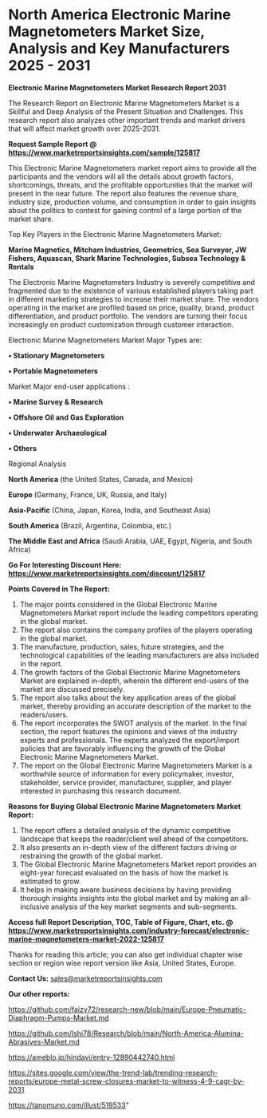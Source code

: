 # North America Electronic Marine Magnetometers Market Size, Analysis and Key Manufacturers 2025 - 2031

<strong>Electronic Marine Magnetometers Market Research Report 2031</strong>

The Research Report on Electronic Marine Magnetometers Market is a Skillful and Deep Analysis of the Present Situation and Challenges. This research report also analyzes other important trends and market drivers that will affect market growth over 2025-2031.

<strong>Request Sample Report @ <a href=https://www.marketreportsinsights.com/sample/125817>https://www.marketreportsinsights.com/sample/125817</a></strong>

This Electronic Marine Magnetometers market report aims to provide all the participants and the vendors will all the details about growth factors, shortcomings, threats, and the profitable opportunities that the market will present in the near future. The report also features the revenue share, industry size, production volume, and consumption in order to gain insights about the politics to contest for gaining control of a large portion of the market share.

Top Key Players in the Electronic Marine Magnetometers Market:

<strong>Marine Magnetics, Mitcham Industries, Geometrics, Sea Surveyor, JW Fishers, Aquascan, Shark Marine Technologies, Subsea Technology & Rentals</strong>

The Electronic Marine Magnetometers Industry is severely competitive and fragmented due to the existence of various established players taking part in different marketing strategies to increase their market share. The vendors operating in the market are profiled based on price, quality, brand, product differentiation, and product portfolio. The vendors are turning their focus increasingly on product customization through customer interaction.

Electronic Marine Magnetometers Market Major Types are:

<strong>• Stationary Magnetometers

• Portable Magnetometers</strong>

Market Major end-user applications :

<strong>• Marine Survey & Research

• Offshore Oil and Gas Exploration

• Underwater Archaeological

• Others</strong>

Regional Analysis

</u><strong><b>North America</b></strong> (the United States, Canada, and Mexico)

<strong><b>Europe </b></strong>(Germany, France, UK, Russia, and Italy)

<strong><b>Asia-Pacific</b></strong> (China, Japan, Korea, India, and Southeast Asia)

<strong><b>South America</b></strong> (Brazil, Argentina, Colombia, etc.)

<strong><b>The Middle East and Africa</b></strong> (Saudi Arabia, UAE, Egypt, Nigeria, and South Africa)

<strong>Go For Interesting Discount Here: <a href=https://www.marketreportsinsights.com/discount/125817>https://www.marketreportsinsights.com/discount/125817</a></strong>

<strong>Points Covered in The Report:</strong>
<ol>
  <li>The major points considered in the Global Electronic Marine Magnetometers Market report include the leading competitors operating in the global market.</li>
  <li>The report also contains the company profiles of the players operating in the global market.</li>
  <li>The manufacture, production, sales, future strategies, and the technological capabilities of the leading manufacturers are also included in the report.</li>
  <li>The growth factors of the Global Electronic Marine Magnetometers Market are explained in-depth, wherein the different end-users of the market are discussed precisely.</li>
  <li>The report also talks about the key application areas of the global market, thereby providing an accurate description of the market to the readers/users.</li>
  <li>The report incorporates the SWOT analysis of the market. In the final section, the report features the opinions and views of the industry experts and professionals. The experts analyzed the export/import policies that are favorably influencing the growth of the Global Electronic Marine Magnetometers Market.</li>
  <li>The report on the Global Electronic Marine Magnetometers Market is a worthwhile source of information for every policymaker, investor, stakeholder, service provider, manufacturer, supplier, and player interested in purchasing this research document.</li>
</ol>
<strong>Reasons for Buying Global Electronic Marine Magnetometers Market Report:</strong>

<ol>
  <li>The report offers a detailed analysis of the dynamic competitive landscape that keeps the reader/client well ahead of the competitors.</li>
  <li>It also presents an in-depth view of the different factors driving or restraining the growth of the global market.</li>
  <li>The Global Electronic Marine Magnetometers Market report provides an eight-year forecast evaluated on the basis of how the market is estimated to grow.</li>
  <li>It helps in making aware business decisions by having providing thorough insights insights into the global market and by making an all-inclusive analysis of the key market segments and sub-segments.</li>
</ol>
<strong>Access full Report Description, TOC, Table of Figure, Chart, etc. @ <a href=https://www.marketreportsinsights.com/industry-forecast/electronic-marine-magnetometers-market-2022-125817>https://www.marketreportsinsights.com/industry-forecast/electronic-marine-magnetometers-market-2022-125817</a></strong>


Thanks for reading this article; you can also get individual chapter wise section or region wise report version like Asia, United States, Europe.

<strong>Contact Us:</strong>
sales@marketreportsinsights.com

<strong>Our other reports:</strong>

<a href=https://github.com/faizy72/research-new/blob/main/Europe-Pneumatic-Diaphragm-Pumps-Market.md>https://github.com/faizy72/research-new/blob/main/Europe-Pneumatic-Diaphragm-Pumps-Market.md</a>

<a href=https://github.com/Ishi78/Research/blob/main/North-America-Alumina-Abrasives-Market.md>https://github.com/Ishi78/Research/blob/main/North-America-Alumina-Abrasives-Market.md</a>

<a href=https://ameblo.jp/hindavi/entry-12890442740.html>https://ameblo.jp/hindavi/entry-12890442740.html</a>

<a href=https://sites.google.com/view/the-trend-lab/trending-research-reports/europe-metal-screw-closures-market-to-witness-4-9-cagr-by-2031>https://sites.google.com/view/the-trend-lab/trending-research-reports/europe-metal-screw-closures-market-to-witness-4-9-cagr-by-2031</a>

<a href=https://tanomuno.com/illust/519533>https://tanomuno.com/illust/519533</a>"
